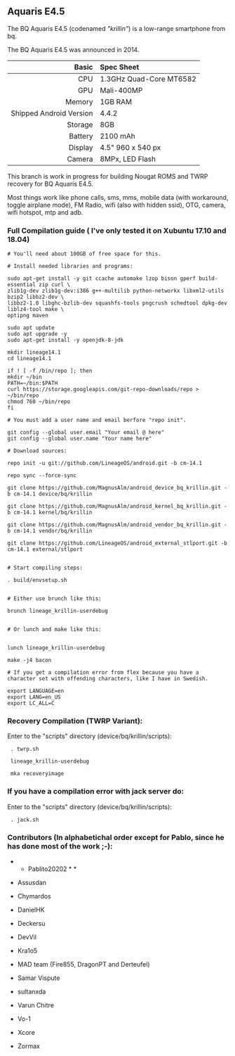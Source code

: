 ## Aquaris E4.5

The BQ Aquaris E4.5 (codenamed _"krillin"_) is a low-range smartphone from bq.

The BQ Aquaris E4.5 was announced in 2014.

Basic   | Spec Sheet
-------:|:-------------------------
CPU     | 1.3GHz Quad-Core MT6582
GPU     | Mali-400MP
Memory  | 1GB RAM
Shipped Android Version | 4.4.2
Storage | 8GB
Battery | 2100 mAh
Display | 4.5" 960 x 540 px
Camera  | 8MPx, LED Flash


This branch is work in progress for building Nougat ROMS and TWRP recovery for BQ Aquaris E4.5.

Most things work like phone calls, sms, mms, mobile data (with workaround, toggle airplane mode), FM Radio, wifi (also with hidden ssid), OTG, camera, wifi hotspot, mtp and adb.


### Full Compilation guide ( I've only tested it on Xubuntu 17.10 and 18.04)


    # You'll need about 100GB of free space for this.

    # Install needed libraries and programs:

    sudo apt-get install -y git ccache automake lzop bison gperf build-essential zip curl \
    zlib1g-dev zlib1g-dev:i386 g++-multilib python-networkx libxml2-utils bzip2 libbz2-dev \
    libbz2-1.0 libghc-bzlib-dev squashfs-tools pngcrush schedtool dpkg-dev liblz4-tool make \
    optipng maven 

    sudo apt update
    sudo apt upgrade -y
    sudo apt-get install -y openjdk-8-jdk

    mkdir lineage14.1
    cd lineage14.1

    if ! [ -f /bin/repo ]; then
    mkdir ~/bin
    PATH=~/bin:$PATH
    curl https://storage.googleapis.com/git-repo-downloads/repo > ~/bin/repo
    chmod 760 ~/bin/repo
    fi

    # You must add a user name and email berfore "repo init".

    git config --global user.email "Your email @ here"
    git config --global user.name "Your name here"

    # Download sources: 

    repo init -u git://github.com/LineageOS/android.git -b cm-14.1

    repo sync --force-sync 

    git clone https://github.com/MagnusAlm/android_device_bq_krillin.git -b cm-14.1 device/bq/krillin

    git clone https://github.com/MagnusAlm/android_kernel_bq_krillin.git -b cm-14.1 kernel/bq/krillin

    git clone https://github.com/MagnusAlm/android_vendor_bq_krillin.git -b cm-14.1 vendor/bq/krillin

    git clone https://github.com/LineageOS/android_external_stlport.git -b cm-14.1 external/stlport


    # Start compiling steps:

    . build/envsetup.sh


    # Either use brunch like this:

    brunch lineage_krillin-userdebug


    # Or lunch and make like this:


    lunch lineage_krillin-userdebug

    make -j4 bacon

    # If you get a compilation error from flex because you have a character set with offending characters, like I have in Swedish.

    export LANGUAGE=en
    export LANG=en_US
    export LC_ALL=C


### Recovery Compilation (TWRP Variant):

  Enter to the "scripts" directory (device/bq/krillin/scripts):

     . twrp.sh

     lineage_krillin-userdebug

     mka recoveryimage

### If you have a compilation error with jack server do:

  Enter to the "scripts" directory (device/bq/krillin/scripts):

     . jack.sh

### Contributors (In alphabetichal order except for Pablo, since he has done most of the work ;-):

 * * Pablito20202 * *

 * Assusdan
 * Chymardos
 * DanielHK
 * Deckersu
 * DevVil
 * Kra1o5
 * MAD team (Fire855, DragonPT and Derteufel)
 * Samar Vispute
 * sultanxda
 * Varun Chitre
 * Vo-1
 * Xcore
 * Zormax
